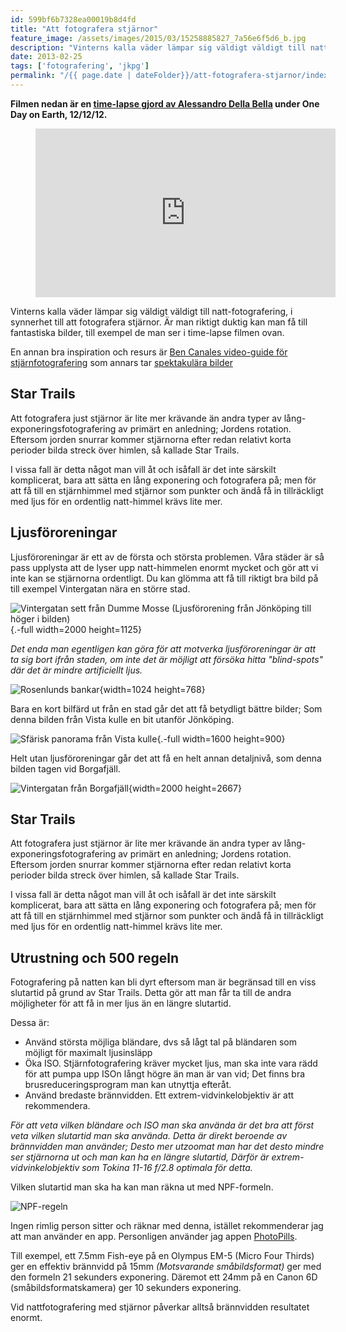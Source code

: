 ```yaml
---
id: 599bf6b7328ea00019b8d4fd
title: "Att fotografera stjärnor"
feature_image: /assets/images/2015/03/15258885827_7a56e6f5d6_b.jpg
description: "Vinterns kalla väder lämpar sig väldigt väldigt till natt-fotografering, i synnerhet till att fotografera stjärnor. Är man riktigt duktig kan man få till fantastiska bilder…"
date: 2013-02-25
tags: ['fotografering', 'jkpg']
permalink: "/{{ page.date | dateFolder}}/att-fotografera-stjarnor/index.html"  
---
```


**Filmen nedan är en [time-lapse gjord av Alessandro Della Bella](http://helvetiabynight.com/2012/12/20/one-day-on-earth-cold-engadin-time-lapse-night/) under One Day on Earth, 12/12/12.**

<figure class="kg-card kg-embed-card">
    <iframe src="https://player.vimeo.com/video/55899485?app_id=122963" width="480" height="270" frameborder="0" allow="autoplay; fullscreen" allowfullscreen title="One Day on Earth: Cold Engadin Time Lapse Night"></iframe>
</figure>

Vinterns kalla väder lämpar sig väldigt väldigt till natt-fotografering, i synnerhet till att fotografera stjärnor. Är man riktigt duktig kan man få till fantastiska bilder, till exempel de man ser i time-lapse filmen ovan.

En annan bra inspiration och resurs är [Ben Canales video-guide för stjärnfotografering](http://vimeo.com/16833554) som annars tar [spektakulära bilder](http://www.flickr.com/photos/bencanales/)

## Star Trails

Att fotografera just stjärnor är lite mer krävande än andra typer av lång-exponeringsfotografering av primärt en anledning; Jordens rotation. Eftersom jorden snurrar kommer stjärnorna efter redan relativt korta perioder bilda streck över himlen, så kallade Star Trails.

I vissa fall är detta något man vill åt och isåfall är det inte särskilt komplicerat, bara att sätta en lång exponering och fotografera på; men för att få till en stjärnhimmel med stjärnor som punkter och ändå få in tillräckligt med ljus för en ordentlig natt-himmel krävs lite mer.

## Ljusföroreningar

Ljusföroreningar är ett av de första och största problemen. Våra städer är så pass upplysta att de lyser upp natt-himmelen enormt mycket och gör att vi inte kan se stjärnorna ordentligt. Du kan glömma att få till riktigt bra bild på till exempel Vintergatan nära en större stad.

![](33026437232_649ee76f21_k.jpg "Vintergatan sett från Dumme Mosse (Ljusförorening från Jönköping till höger i bilden)"){.-full width=2000 height=1125}

_Det enda man egentligen kan göra för att motverka ljusföroreningar är att ta sig bort ifrån staden, om inte det är möjligt att försöka hitta "blind-spots" där det är mindre artificiellt ljus._

![](14954866899_572b07f5a6_b.jpg "Rosenlunds bankar"){width=1024 height=768}

Bara en kort bilfärd ut från en stad går det att få betydligt bättre bilder; Som denna bilden från Vista kulle en bit utanför Jönköping.

![](16271000293_e835a1446c_h.jpg "Sfärisk panorama från Vista kulle"){.-full width=1600 height=900}

Helt utan ljusföroreningar går det att få en helt annan detaljnivå, som denna bilden tagen vid Borgafjäll.

![Vintergatan från Borgafjäll](Gustav-Lindqvist_2018-09-13_0381.jpg){width=2000 height=2667}

## Star Trails

Att fotografera just stjärnor är lite mer krävande än andra typer av lång-exponeringsfotografering av primärt en anledning; Jordens rotation. Eftersom jorden snurrar kommer stjärnorna efter redan relativt korta perioder bilda streck över himlen, så kallade Star Trails.

I vissa fall är detta något man vill åt och isåfall är det inte särskilt komplicerat, bara att sätta en lång exponering och fotografera på; men för att få till en stjärnhimmel med stjärnor som punkter och ändå få in tillräckligt med ljus för en ordentlig natt-himmel krävs lite mer.

## Utrustning och 500 regeln

Fotografering på natten kan bli dyrt eftersom man är begränsad till en viss slutartid på grund av Star Trails. Detta gör att man får ta till de andra möjligheter för att få in mer ljus än en längre slutartid.

Dessa är:

*   Använd största möjliga bländare, dvs så lågt tal på bländaren som möjligt för maximalt ljusinsläpp
*   Öka ISO. Stjärnfotografering kräver mycket ljus, man ska inte vara rädd för att pumpa upp ISOn långt högre än man är van vid; Det finns bra brusreduceringsprogram man kan utnyttja efteråt.
*   Använd bredaste brännvidden. Ett extrem-vidvinkelobjektiv är att rekommendera.

_För att veta vilken bländare och ISO man ska använda är det bra att först veta vilken slutartid man ska använda. Detta är direkt beroende av brännvidden man använder; Desto mer utzoomat man har det desto mindre ser stjärnorna ut och man kan ha en längre slutartid, Därför är extrem-vidvinkelobjektiv som Tokina 11-16 f/2.8 optimala för detta._

Vilken slutartid man ska ha kan man räkna ut med NPF-formeln.

![NPF-regeln](NPF-rule.png)

Ingen rimlig person sitter och räknar med denna, istället rekommenderar jag att man använder en app. Personligen använder jag appen [PhotoPills](https://www.photopills.com).

Till exempel, ett 7.5mm Fish-eye på en Olympus EM-5 (Micro Four Thirds) ger en effektiv brännvidd på 15mm _(Motsvarande småbildsformat)_ ger med den formeln 21 sekunders exponering. Däremot ett 24mm på en Canon 6D (småbildsformatskamera) ger 10 sekunders exponering.

Vid nattfotografering med stjärnor påverkar alltså brännvidden resultatet enormt.

